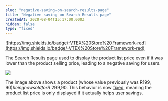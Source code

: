 ```yaml
---
slug: "negative-saving-on-search-results-page"
title: "Negative saving on Search Results page"
createdAt: 2020-08-04T15:17:00.000Z
hidden: false
type: "fixed"
---
```


![https://img.shields.io/badge/-VTEX%20Store%20Framework-red](https://img.shields.io/badge/-VTEX%20Store%20Framework-red)

The Search Results page used to display the product list price even if it was lower than the product selling price, leading to a negative saving for users.

![](https://cdn.jsdelivr.net/gh/vtexdocs/dev-portal-content@readme-docs/docs/release-notes/be8c767-rn-list-price-lower_13.png)

The image above shows a product (whose value previously was R$199,90) being now sold for R$ 299,90.
This behavior is now [fixed](https://github.com/vtex-apps/product-price/pull/38), meaning the product list price is only displayed if it actually helps user savings.

